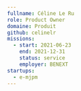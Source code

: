 ```yaml
---
fullname: Céline Le Ru
role: Product Owner
domaine: Produit
github: celinelr
missions:
  - start: 2021-06-23
    end: 2021-12-31
    status: service
    employer: BENEXT
startups:
  - e-mjpm
---
```


